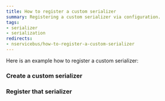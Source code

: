 ```yaml
---
title: How to register a custom serializer
summary: Registering a custom serializer via configuration.
tags: 
- serializer
- serialization
redirects:
- nservicebus/how-to-register-a-custom-serializer
---
```


Here is an example how to register a custom serializer:

### Create a custom serializer

<!-- import CustomSerializer --> 

### Register that serializer

<!-- import RegisterCustomSerializer -->





